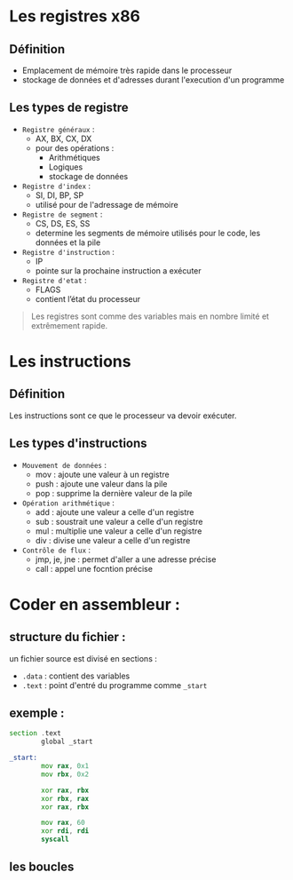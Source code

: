 # Les registres x86

## Définition

- Emplacement de mémoire très rapide dans le processeur
- stockage de données et d'adresses durant l'execution d'un programme
## Les types de registre

- `Registre généraux` : 
	- AX, BX, CX, DX
	- pour des opérations :
		- Arithmétiques
		- Logiques
		- stockage de données
- `Registre d'index` :
	- SI, DI, BP, SP
	- utilisé pour de l'adressage de mémoire
- `Registre de segment` :
	- CS, DS, ES, SS
	- determine les segments de mémoire utilisés pour le code, les données et la pile
- `Registre d'instruction` :
	- IP
	- pointe sur la prochaine instruction a exécuter
- `Registre d'etat` :
	- FLAGS
	- contient l’état du processeur

> Les registres sont comme des variables mais en nombre limité et extrêmement rapide.
# Les instructions 

## Définition

Les instructions sont ce que le processeur va devoir exécuter.
## Les types d'instructions

- `Mouvement de données` :
	- mov : ajoute une valeur à un registre 
	- push : ajoute une valeur dans la pile
	- pop : supprime la dernière valeur de la pile
- `Opération arithmétique` :
	- add : ajoute une valeur a celle d'un registre
	- sub : soustrait une valeur a celle d'un registre
	- mul : multiplie une valeur a celle d'un registre
	- div : divise une valeur a celle d'un registre
- `Contrôle de flux` :
	- jmp, je, jne : permet d'aller a une adresse précise
	- call : appel une focntion précise
# Coder en assembleur :

## structure du fichier :

un fichier source est divisé en sections : 
- `.data` : contient des variables
- `.text` : point d'entré du programme comme `_start`
## exemple :

```asm
section .text
        global _start

_start:
        mov rax, 0x1
        mov rbx, 0x2

        xor rax, rbx
        xor rbx, rax
        xor rax, rbx

        mov rax, 60
        xor rdi, rdi
        syscall
```

## les boucles

